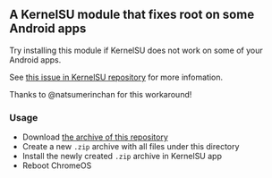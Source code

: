 ## A KernelSU module that fixes root on some Android apps

Try installing this module if KernelSU does not work on some of your Android apps.

See [this issue in KernelSU repository](https://github.com/tiann/KernelSU/issues/668) for more infomation.

Thanks to @natsumerinchan for this workaround!

### Usage
- Download [the archive of this repository](https://github.com/supechicken/ChromeOS-ARCVM-Root/archive/refs/heads/main.zip)
- Create a new `.zip` archive with all files under this directory
- Install the newly created `.zip` archive in KernelSU app
- Reboot ChromeOS